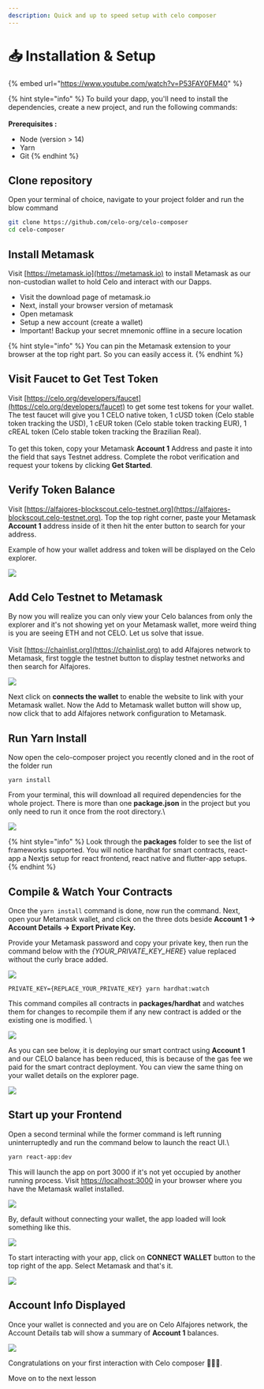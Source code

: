 ```yaml
---
description: Quick and up to speed setup with celo composer
---
```


# 📥 Installation & Setup

{% embed url="https://www.youtube.com/watch?v=P53FAY0FM40" %}

{% hint style="info" %}
To build your dapp, you'll need to install the dependencies, create a new project, and run the following commands:\
\
**Prerequisites :**&#x20;

* Node (version > 14)
* Yarn
* Git
{% endhint %}

## Clone repository

Open your terminal of choice, navigate to your project folder and run the blow command

```bash
git clone https://github.com/celo-org/celo-composer
cd celo-composer
```

## Install Metamask

Visit [https://metamask.io](https://metamask.io) to install Metamask as our non-custodian wallet to hold Celo and interact with our Dapps.

* Visit the download page of metamask.io
* Next, install your browser version of metamask
* Open metamask
* Setup a new account (create a wallet)
* Important! Backup your secret mnemonic offline in a secure location

{% hint style="info" %}
You can pin the Metamask extension to your browser at the top right part. So you can easily access it.
{% endhint %}

## Visit Faucet to Get Test Token

Visit [https://celo.org/developers/faucet](https://celo.org/developers/faucet) to get some test tokens for your wallet. The test faucet will give you 1 CELO native token, 1 cUSD token (Celo stable token tracking the USD), 1 cEUR token (Celo stable token tracking EUR), 1 cREAL token (Celo stable token tracking the Brazilian Real). \
\
To get this token, copy your Metamask **Account 1** Address and paste it into the field that says Testnet address. Complete the robot verification and request your tokens by clicking **Get Started**.

## Verify Token Balance

Visit [https://alfajores-blockscout.celo-testnet.org](https://alfajores-blockscout.celo-testnet.org). Top the top right corner, paste your Metamask **Account 1** address inside of it then hit the enter button to search for your address.&#x20;

Example of how your wallet address and token will be displayed on the Celo explorer.

![](<../.gitbook/assets/Screen Shot 2022-08-08 at 1.27.14 AM.png>)

## Add Celo Testnet to Metamask

By now you will realize you can only view your Celo balances from only the explorer and it's not showing yet on your Metamask wallet, more weird thing is you are seeing ETH and not CELO. Let us solve that issue.\
\
Visit [https://chainlist.org](https://chainlist.org) to add Alfajores network to Metamask, first toggle the testnet button to display testnet networks and then search for Alfajores.

![](<../.gitbook/assets/Screen Shot 2022-08-08 at 1.32.06 AM.png>)

Next click on **connects the wallet** to enable the website to link with your Metamask wallet. Now the Add to Metamask wallet button will show up, now click that to add Alfajores network configuration to Metamask. &#x20;

## Run Yarn Install

Now open the celo-composer project you recently cloned and in the root of the folder run&#x20;

```
yarn install
```

From your terminal, this will download all required dependencies for the whole project. There is more than one **package.json** in the project but you only need to run it once from the root directory.\


![](<../.gitbook/assets/Screen Shot 2022-08-08 at 1.45.10 AM.png>)

{% hint style="info" %}
Look through the **packages** folder to see the list of frameworks supported. You will notice hardhat for smart contracts, react-app a Nextjs setup for react frontend, react native and flutter-app setups.
{% endhint %}

## Compile & Watch Your Contracts

Once the `yarn install` command is done, now run the command. Next, open your Metamask wallet, and click on the three dots beside **Account 1 -> Account Details -> Export Private Key.**&#x20;

Provide your Metamask password and copy your private key, then run the command below with the _{YOUR\_PRIVATE\_KEY\_HERE_} value replaced without the curly brace added.

![](<../.gitbook/assets/Screen Shot 2022-08-08 at 1.58.22 AM.png>)

```
PRIVATE_KEY={REPLACE_YOUR_PRIVATE_KEY} yarn hardhat:watch
```

This command compiles all contracts in **packages/hardhat** and watches them for changes to recompile them if any new contract is added or the existing one is modified. \


![](<../.gitbook/assets/Screen Shot 2022-08-08 at 2.05.13 AM.png>)

As you can see below, it is deploying our smart contract using **Account 1** and our CELO balance has been reduced, this is because of the gas fee we paid for the smart contract deployment. You can view the same thing on your wallet details on the explorer page.

![](<../.gitbook/assets/Screen Shot 2022-08-08 at 2.05.37 AM.png>)

## Start up your Frontend

Open a second terminal while the former command is left running uninterruptedly and run the command below to launch the react UI.\


```bash
yarn react-app:dev
```

This will launch the app on port 3000 if it's not yet occupied by another running process. Visit [https://localhost:3000](https://localhost:3000) in your browser where you have the Metamask wallet installed.

![](<../.gitbook/assets/Screen Shot 2022-08-08 at 2.10.38 AM.png>)

By, default without connecting your wallet, the app loaded will look something like this.

![](<../.gitbook/assets/Screen Shot 2022-08-08 at 2.16.24 AM.png>)

To start interacting with your app, click on **CONNECT WALLET** button to the top right of the app. Select Metamask and that's it.

![](<../.gitbook/assets/Screen Shot 2022-08-08 at 2.18.20 AM (1).png>)

## Account Info Displayed

Once your wallet is connected and you are on Celo Alfajores network, the Account Details tab will show a summary of **Account 1** balances.&#x20;

![](<../.gitbook/assets/Screen Shot 2022-08-08 at 2.18.51 AM.png>)

Congratulations on your first interaction with Celo composer :tada::tada::tada:.&#x20;



Move on to the next lesson&#x20;

